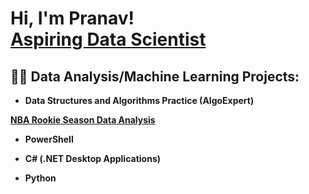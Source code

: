 <h1>Hi, I'm Pranav! <br/><a href="https://github.com/pranavboddapati"> <a href="www.linkedin.com/in/pranav-boddapati-24851631a">Aspiring Data Scientist</a> 

<h2>👨‍💻 Data Analysis/Machine Learning Projects:</h2>

- <b>Data Structures and Algorithms Practice (AlgoExpert)</b>
 
**[NBA Rookie Season Data Analysis](https://github.com/pranavboddapati/nba-rookie-data-analysis)**

- <b>PowerShell</b>
 
- <b>C# (.NET Desktop Applications)</b>
 
- <b>Python</b>
  



<!--
**joshmadakor1/joshmadakor1** is a ✨ _special_ ✨ repository because its `README.md` (this file) appears on your GitHub profile.

Here are some ideas to get you started:

- 🔭 I’m currently working on ...
- 🌱 I’m currently learning ...
- 👯 I’m looking to collaborate on ...
- 🤔 I’m looking for help with ...
- 💬 Ask me about ...
- 📫 How to reach me: ...
- 😄 Pronouns: ...
- ⚡ Fun fact: ...
-->

